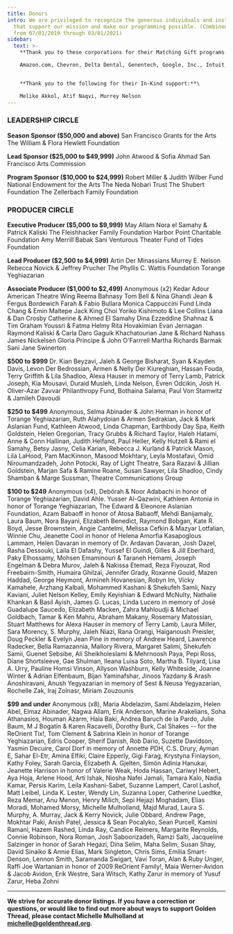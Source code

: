 ```yaml
---
title: Donors
intro: We are privileged to recognize the generous individuals and institutions
  that support our mission and make our programming possible. (Combined gifts
  from 07/01/2019 through 03/01/2021)
sidebar:
  text: >-
    **Thank you to these corporations for their Matching Gift programs:** \

    Amazon.com, Chevron, Delta Dental, Genentech, Google, Inc., Intuit, Literary Managers and Dramaturgs of the Americas, Netflix, SAP Software Solutions, Thermo Fisher, Tivo Platform Technologies, UC Berkeley Center for Middle Eastern Studies, Visa, Inc., WomenArts, Working Solutions


    **Thank you to the following for their In-Kind support:**\

    Melike Akkol, Atif Naqvi, Murrey Nelson
---
```

### **LEADERSHIP CIRCLE**

**Season Sponsor ($50,000 and above)**
San Francisco Grants for the Arts
The William & Flora Hewlett Foundation

**Lead Sponsor ($25,000 to $49,999)**
John Atwood & Sofia Ahmad
San Francisco Arts Commission

**Program Sponsor ($10,000 to $24,999)**
Robert Miller & Judith Wilber Fund
National Endowment for the Arts
The Neda Nobari Trust
The Shubert Foundation
The Zellerbach Family Foundation

### **PRODUCER CIRCLE**

**Executive Producer ($5,000 to $9,999)**
May Allam
Nora el Samahy & Patrick Kaliski
The Fleishhacker Family Foundation
Harbor Point Charitable Foundation
Amy Merrill
Babak Sani
Venturous Theater Fund of Tides Foundation

**Lead Producer ($2,500 to $4,999)**
Artin Der Minassians
Murrey E. Nelson
Rebecca Novick & Jeffrey Prucher
The Phyllis C. Wattis Foundation
Torange Yeghiazarian

**Associate Producer ($1,000 to $2,499)**
Anonymous (x2)
Kedar Adour
American Theatre Wing
Reema Bahnasy
Tom Bell & Nina Ghandi
Jean & Fergus Bordewich
Farah & Fabio Bullara
Monica Cappuccini Fund
Linda Chang & Emin Maltepe
Jack King Choi
Yoriko Kishimoto & Lee Collins
Liana & Dan Crosby
Catherine & Ahmed El Samahy
Dina Ezzeddine
Shahnaz & Tim Graham
Youssri & Fatma Helmy
Rita Hovakimian
Evan Jernagan
Raymond Kaliski & Carla Daro
Gaguik Khachatourian
Jane & Richard Nahass
James Nickelsen
Gloria Principe & John O'Farrrell
Martha Richards
Barmak Sani
Jane Swinerton

**$500 to $999**
Dr. Kian Beyzavi, Jaleh & George Bisharat, Syan & Kayden Davis, Levon Der Bedrossian, Armen & Nelly Der Kiureghian, Hassan Fouda, Terry Griffith & Lila Shadloo, Alexa Hauser in memory of Terry Lamb, Patrick Joseph, Kia Mousavi, Duraid Musleh, Linda Nelson, Evren Odcikin, Josh H. Oliver-Azar Zavvar Philanthropy Fund, Bothaina Salama, Paul Von Stamwitz & Jamileh Davoudi

**$250 to $499**
Anonymous, Selma Abinader & John Herman in honor of Torange Yeghiazarian, Ruth Alahydoian & Armen Sedrakian, Jack & Mark Aslanian Fund, Kathleen Atwood, Linda Chapman, Earthbody Day Spa, Keith Goldstein, Helen Gregorian, Tracy Grubbs & Richard Taylor, Haleh Hatami, Anne & Conn Hallinan, Judith Helfand, Paul Heller, Kelly Hutzell & Rami el Samahy, Betsy Jasny, Celia Karian, Rebecca J. Kurland & Patrick Mason, Lila LaHood, Pam MacKinnon, Masood Mokhtary, Leyla Mostafavi, Omid Niroumandzadeh, John Potocki, Ray of Light Theatre, Sara Razavi & Jillian Goldstein, Marjan Safa & Ramine Roane, Susan Sawyer, Lila Shadloo, Cindy Shamban & Marge Sussman, Theatre Communications Group

**$100 to $249**
Anonymous (x4), Debórah & Noor Adabachi in honor of Torange Yeghiazarian, David Ahle. Yusser Al-Qazwini, Kathleen Antonia in honor of Torange Yeghiazarian, The Edward & Eleonore Aslanian Foundation, Azam Babaoff in honor of Atosa Babaoff, Mehdi Banijamaly, Laura Baum, Nora Bayani, Elizabeth Benedict, Raymond Bobgan, Kate R. Boyd, Jesse Brownstein, Angie Cantelmi, Melissa Cefkin & Mazyar Lotfalian, Winnie Chu, Jeanette Cool in honor of Helena Amorfia Kasapoglous Lammam, Helen Davaran in memory of Dr. Ardavan Davaran, Josh Dazel, Rasha Dessouki, Laila El Dafashy, Yussef El Guindi, Gilles & Jill Eberhard, Paky Elhossamy, Mohsen Emaminouri & Taraneh Hemami, Joseph Engelman & Debra Murov, Jaleh & Nakissa Etemad, Reza Fiyouzat, Rod Freebairn-Smith, Humaira Ghilzai, Jennifer Grady, Roxanne Gould, Mazen Haddad, George Heymont, Armineh Hovanesian, Robyn Im, Vicky Kamahele, Arzhang Kalbali, Mohammed Kashani & Shekufeh Samii, Nazy Kaviani, Juliet Nelson Kelley, Emily Keyishian & Edward McNulty, Nathalie Khankan & Basil Ayish, James G. Lucas, Linda Lucero in memory of José Guadalupe Saucedo, Elizabeth Macken, Zahra Mahloudji & Michael Goldbach, Tamar & Ken Mahru, Abraham Makany, Rosemary Matossian, Stuart Matthews for Alexa Hauser in memory of Terry Lamb, Laura Miller, Sara Morency, S. Murphy, Jaleh Niazi, Rana Orangi, Haiganoush Preisler, Doug Peckler & Evelyn Jean Pine in memory of Andrew Heard, Lawrence Radecker, Bella Ramazannia, Mallory Rivera, Margaret Salimi, Shekufeh Samii, Guenet Sebsibe, Ali Sheikholeslami & Mehrnoosh Paya, Pepi Ross, Diane Shortsleeve, Gae Shulman, Ileana Luisa Soto, Martha B. Tilyard, Lisa A. Urry, Pauline Homsi Vinson, Allyson Washburn, Kelly Whiteside, Joanne Winter & Adrian Elfenbaum, Bijan Yaminafshar, Jinoos Yazdany & Arash Anoshiravani, Anush Yegyazarian in memory of Sest & Neusa Yegyazarian, Rochelle Zak, Iraj Zolnasr, Miriam Zouzounis

**$99 and under**
Anonymous (x8), Maria Abdelazim, Sami Abdelazim, Helen Abel, Elmaz Abinader, Nagwa Allam, Erik Anderson, Marine Arakelians, Soha Athanasios, Houman Azarm, Hala Baki, Andrea Baruch de la Pardo, Julie Baum, M J Bogatin & Karen Racavelli, Dorothy Burk, Cal Shakes -- for the ReOrient Tix!, Tom Clement & Sabrina Klein in honor of Torange Yeghiazarian, Edris Cooper, Sherif Danish, Rob Dario, Suzette Davidson, Yasmin Decuire, Carol Dorf in memory of Annette PDH, C.S. Drury, Ayman E, Sahar El-Etr, Amina Elfiki, Claire Epperly, Gigi Farag, Krystyna Finlayson, Kathy Foley, Sarah Garcia, Elizabeth A. Gjelten, Simón Adinia Hanukai, Jeanette Harrison in honor of Valerie Weak, Hoda Hassan, Cariwyl Hebert, Aya Hoja, Arlene Hood, Arti Ishak, Niosha Nafei Jamali, Tamara Kalo, Nadia Kamar, Persis Karim, Leila Kashani-Sabet, Suzanne Lampert, Carol Lashof, Matt Leibel, Linda K. Lester, Wendy Lin, Suzanna Loper, Catherine Luedtke, Reza Memar, Anu Menon, Henry Milich, Sepi Hejazi Moghadam, Elias Moradi, Mohamed Morsy, Michelle Mulholland, Majd Murad, Laura S. Murphy, A. Murray, Jack & Kerry Novick, Julie Obbard, Andrew Page, Mokhtar Paki, Anish Patel, Jessica & Sean Pocalyko, Sean Purcell, Kamini Ramani, Hazem Rashed, Linda Ray, Candice Reimers, Margarite Reynolds, Connie Robinson, Nora Roman, Josh Saboorizadeh, Ramzi Salti, Jacqueline Salzinger in honor of Sarah Hegazi, Dina Selim, Maha Selim, Susan Shay, David Sinaiko & Annie Elias, Mark Singleton, Chris Sims, Emilia Smart-Denson, Lennon Smith, Saramanda Swigart, Vavi Toran, Alan & Ruby Unger, Raffi Joe Wartanian in honor of 2009 ReOrient Family!, Maia Werner-Avidon & Jacob Avidon, Erik Westre, Sara Witsch, Kathy Zarur in memory of Yusuf Zarur, Heba Zohni

- - -

**We strive for accurate donor listings. If you have a correction or questions, or would like to find out more about ways to support Golden Thread, please contact Michelle Mulholland at [michelle@goldenthread.org](mailto:michelle@goldenthread.org).**
